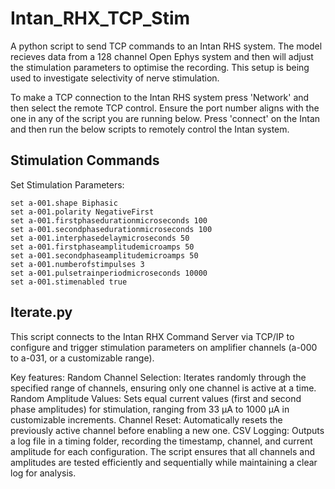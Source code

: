 # Intan_RHX_TCP_Stim
A python script to send TCP commands to an Intan RHS system. 
The model recieves data from a 128 channel Open Ephys system and then will adjust the stimulation parameters to optimise the recording. 
This setup is being used to investigate selectivity of nerve stimulation. 

To make a TCP connection to the Intan RHS system press 'Network' and then select the remote TCP control. Ensure the port number aligns with the one in any of the script you are running below. Press 'connect' on the Intan and then run the below scripts to remotely control the Intan system. 

## Stimulation Commands

Set Stimulation Parameters:

    set a-001.shape Biphasic
    set a-001.polarity NegativeFirst
    set a-001.firstphasedurationmicroseconds 100
    set a-001.secondphasedurationmicroseconds 100
    set a-001.interphasedelaymicroseconds 50
    set a-001.firstphaseamplitudemicroamps 50
    set a-001.secondphaseamplitudemicroamps 50
    set a-001.numberofstimpulses 3
    set a-001.pulsetrainperiodmicroseconds 10000
    set a-001.stimenabled true

## Iterate.py
This script connects to the Intan RHX Command Server via TCP/IP to configure and trigger stimulation parameters on amplifier channels (a-000 to a-031, or a customizable range).

Key features:
    Random Channel Selection: Iterates randomly through the specified range of channels, ensuring only one channel is active at a time.
    Random Amplitude Values: Sets equal current values (first and second phase amplitudes) for stimulation, ranging from 33 µA to 1000 µA in customizable increments.
Channel Reset: 
    Automatically resets the previously active channel before enabling a new one.
CSV Logging: 
    Outputs a log file in a timing folder, recording the timestamp, channel, and current amplitude for each configuration.
    The script ensures that all channels and amplitudes are tested efficiently and sequentially while maintaining a clear log for analysis.
